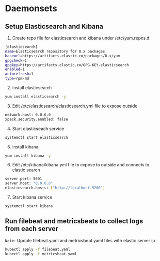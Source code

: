# Daemonsets

## Setup Elasticsearch and Kibana
1. Create repo file for elasticsearch and kibana under /etc/yum.repos.d

```bash
[elasticsearch]
name=Elasticsearch repository for 8.x packages
baseurl=https://artifacts.elastic.co/packages/8.x/yum
gpgcheck=1
gpgkey=https://artifacts.elastic.co/GPG-KEY-elasticsearch
enabled=1
autorefresh=1
type=rpm-md
```

2. Install elasticsearch

```bash
yum install elasticsearch -y
```

3. Edit /etc/elasticsearch/elasticsearch.yml file to expose outside

```bash
network.host: 0.0.0.0
xpack.security.enabled: false
```

4. Start elasticseach service

```bash
systemctl start elasticsearch
```

5. Install kibana

```bash
yum install kibana -y
```

6. Edit /etc/kibana/kibana.yml file to expose to outside and connects to elastic search

```bash
server.port: 5601
server.host: "0.0.0.0"
elasticsearch.hosts: ["http://localhost:9200"]
```

7. Start kibana service

```bash
systemctl start kibana
```

## Run filebeat and metricsbeats to collect logs from each server

```Note:``` Update filebeat.yaml and metricsbeat.yaml files with elastic server ip

```bash
kubectl apply -f filebeat.yaml
kubectl apply -f metricsbeat.yaml
```